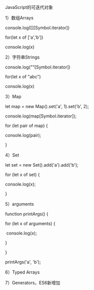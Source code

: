 JavaScript的可迭代对象

1）数组Arrays

console.log([][Symbol.iterator])

 

for(let x of ['a','b'])

  console.log(x)

2）字符串Strings

console.log(""[Symbol.iterator])

for(let x of "abc")

  console.log(x)

3）Map

let map = new Map().set('a', 1).set('b', 2);

console.log(map[Symbol.iterator]);

for (let pair of map) {

  console.log(pair);

}

4）Set

let set = new Set().add('a').add('b');

for (let x of set) {

  console.log(x);

}

5）arguments

function printArgs() {

  for (let x of arguments) {

​    console.log(x);

  }

}

printArgs('a', 'b');

6）Typed Arrays

7）Generators，ES6新增加